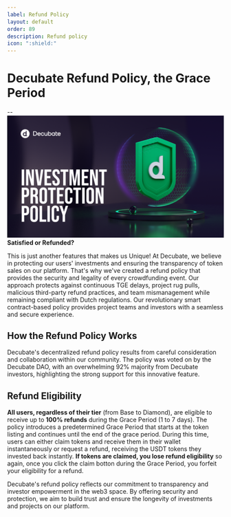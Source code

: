 ```yaml
---
label: Refund Policy
layout: default
order: 89
description: Refund policy
icon: ":shield:"
---
```

# Decubate Refund Policy, the Grace Period
--![](../static\refund-policy.png)
**Satisfied or Refunded?**

This is just another features that makes us Unique! At Decubate, we believe in protecting our users' investments and ensuring the transparency of token sales on our platform. That's why we've created a refund policy that provides the security and legality of every crowdfunding event. Our approach protects against continuous TGE delays, project rug pulls, malicious third-party refund practices, and team mismanagement while remaining compliant with Dutch regulations. Our revolutionary smart contract-based policy provides project teams and investors with a seamless and secure experience.

## How the Refund Policy Works
Decubate's decentralized refund policy results from careful consideration and collaboration within our community. The policy was voted on by the Decubate DAO, with an overwhelming 92% majority from Decubate investors, highlighting the strong support for this innovative feature.

## Refund Eligibility
**All users, regardless of their tier** (from Base to Diamond), are eligible to receive up to **100% refunds** during the Grace Period (1 to 7 days). The policy introduces a predetermined Grace Period that starts at the token listing and continues until the end of the grace period. During this time, users can either claim tokens and receive them in their wallet instantaneously or request a refund, receiving the USDT tokens they invested back instantly.
**If tokens are claimed, you lose refund eligibility** so again, once you click the claim botton during the Grace Period, you forfeit your eligibility for a refund.

Decubate's refund policy reflects our commitment to transparency and investor empowerment in the web3 space. By offering security and protection, we aim to build trust and ensure the longevity of investments and projects on our platform.